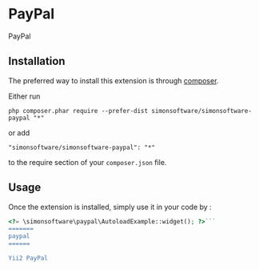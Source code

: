 PayPal
======
PayPal 

Installation
------------

The preferred way to install this extension is through [composer](http://getcomposer.org/download/).

Either run

```
php composer.phar require --prefer-dist simonsoftware/simonsoftware-paypal "*"
```

or add

```
"simonsoftware/simonsoftware-paypal": "*"
```

to the require section of your `composer.json` file.


Usage
-----

Once the extension is installed, simply use it in your code by  :

```php
<?= \simonsoftware\paypal\AutoloadExample::widget(); ?>```
=======
paypal
======

Yii2 PayPal
